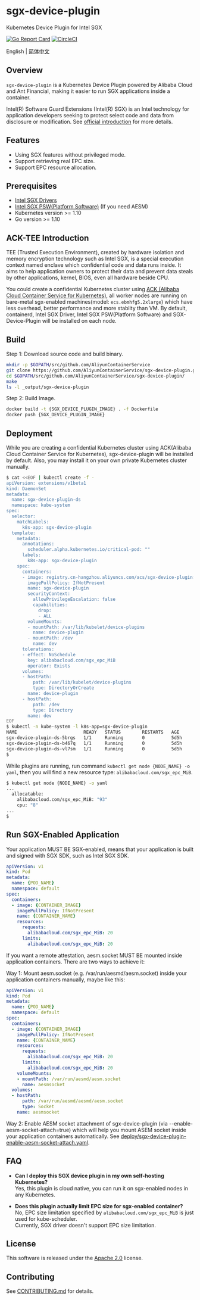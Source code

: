 # sgx-device-plugin

Kubernetes Device Plugin for Intel SGX

[![Go Report Card](https://goreportcard.com/badge/github.com/AliyunContainerService/sgx-device-plugin)](https://goreportcard.com/report/github.com/AliyunContainerService/sgx-device-plugin)
[![CircleCI](https://circleci.com/gh/AliyunContainerService/sgx-device-plugin.svg?style=svg)](https://circleci.com/gh/AliyunContainerService/sgx-device-plugin)

English | [简体中文](./README-zh_CN.md)

## Overview

`sgx-device-plugin` is a Kubernetes Device Plugin powered by Alibaba Cloud and Ant Financial, making it easier to run SGX applications inside a container.

Intel(R) Software Guard Extensions (Intel(R) SGX) is an Intel technology for application developers seeking to protect select code and data from disclosure or modification. See [official introduction](https://software.intel.com/en-us/sgx) for more details.

## Features

* Using SGX features without privileged mode.
* Support retrieving real EPC size.
* Support EPC resource allocation.

## Prerequisites

* [Intel SGX Drivers](https://github.com/intel/linux-sgx-driver)
* [Intel SGX PSW(Platform Software)](https://github.com/intel/linux-sgx) (If you need AESM)
* Kubernetes version >= 1.10
* Go version >= 1.10

## ACK-TEE Introduction

TEE (Trusted Execution Environment), created by hardware isolation and memory encryption technology such as Intel SGX, is a special execution context named enclave which confidential code and data runs inside. It aims to help application owners to protect their data and prevent data steals by other applications, kernel, BIOS, even all hardware beside CPU.

You could create a confidential Kubernetes cluster using [ACK (Alibaba Cloud Container Service for Kubernetes)](https://aliyun.com/product/kubernetes), all worker nodes are running on bare-metal sgx-enabled machines(model: `ecs.ebmhfg5.2xlarge`) which have less overhead, better performance and more stablity than VM. By default, containerd, Intel SGX Driver, Intel SGX PSW(Platform Software) and SGX-Device-Plugin will be installed on each node.

## Build

Step 1: Download source code and build binary.

```bash
mkdir -p $GOPATH/src/github.com/AliyunContainerService
git clone https://github.com/AliyunContainerService/sgx-device-plugin.git $GOPATH/src/github.com/AliyunContainerService/sgx-device-plugin
cd $GOPATH/src/github.com/AliyunContainerService/sgx-device-plugin/
make
ls -l _output/sgx-device-plugin
```

Step 2: Build Image.

```bash
docker build -t {SGX_DEVICE_PLUGIN_IMAGE} . -f Dockerfile
docker push {SGX_DEVICE_PLUGIN_IMAGE}
```

## Deployment

While you are creating a confidential Kubernetes cluster using ACK(Alibaba Cloud Container Service for Kubernetes), sgx-device-plugin will be installed by default. Also, you may install it on your own private Kubernetes cluster manually.

```bash
$ cat <<EOF | kubectl create -f -
apiVersion: extensions/v1beta1
kind: DaemonSet
metadata:
  name: sgx-device-plugin-ds
  namespace: kube-system
spec:
  selector:
    matchLabels:
      k8s-app: sgx-device-plugin
  template:
    metadata:
      annotations:
        scheduler.alpha.kubernetes.io/critical-pod: ""
      labels:
        k8s-app: sgx-device-plugin
    spec:
      containers:
      - image: registry.cn-hangzhou.aliyuncs.com/acs/sgx-device-plugin:v1.0.0-fb467e2-aliyun
        imagePullPolicy: IfNotPresent
        name: sgx-device-plugin
        securityContext:
          allowPrivilegeEscalation: false
          capabilities:
            drop:
            - ALL
        volumeMounts:
        - mountPath: /var/lib/kubelet/device-plugins
          name: device-plugin
        - mountPath: /dev
          name: dev
      tolerations:
      - effect: NoSchedule
        key: alibabacloud.com/sgx_epc_MiB
        operator: Exists
      volumes:
      - hostPath:
          path: /var/lib/kubelet/device-plugins
          type: DirectoryOrCreate
        name: device-plugin
      - hostPath:
          path: /dev
          type: Directory
        name: dev
EOF
$ kubectl -n kube-system -l k8s-app=sgx-device-plugin
NAME                         READY   STATUS        RESTARTS   AGE
sgx-device-plugin-ds-5brgs   1/1     Running       0          5d5h
sgx-device-plugin-ds-b467q   1/1     Running       0          5d5h
sgx-device-plugin-ds-vl7sm   1/1     Running       0          5d5h
$
```

While plugins are running, run command `kubectl get node {NODE_NAME} -o yaml`, then you will find a new resource type: `alibabacloud.com/sgx_epc_MiB`.

```bash
$ kubectl get node {NODE_NAME} -o yaml
...
  allocatable:
    alibabacloud.com/sgx_epc_MiB: "93"
    cpu: "8"
...
$
```

## Run SGX-Enabled Application

Your application MUST BE SGX-enabled, means that your application is built and signed with SGX SDK, such as Intel SGX SDK.

```yaml
apiVersion: v1
kind: Pod
metadata:
  name: {POD_NAME}
  namespace: default
spec:
  containers:
  - image: {CONTAINER_IMAGE}
    imagePullPolicy: IfNotPresent
    name: {CONTAINER_NAME}
    resources:
      requests:
        alibabacloud.com/sgx_epc_MiB: 20
      limits:
        alibabacloud.com/sgx_epc_MiB: 20
```

If you want a remote attestation, aesm.socket MUST BE mounted inside application containers. There are two ways to achieve it:

Way 1: Mount aesm.socket (e.g. /var/run/aesmd/aesm.socket) inside your application containers manually, maybe like this:

```yaml
apiVersion: v1
kind: Pod
metadata:
  name: {POD_NAME}
  namespace: default
spec:
  containers:
  - image: {CONTAINER_IMAGE}
    imagePullPolicy: IfNotPresent
    name: {CONTAINER_NAME}
    resources:
      requests:
        alibabacloud.com/sgx_epc_MiB: 20
      limits:
        alibabacloud.com/sgx_epc_MiB: 20
    volumeMounts:
    - mountPath: /var/run/aesmd/aesm.socket
      name: aesmsocket
  volumes:
  - hostPath:
      path: /var/run/aesmd/aesmd/aesm.socket
      type: Socket
    name: aesmsocket

```

Way 2: Enable AESM socket attachment of sgx-device-plugin (via --enable-aesm-socket-attach=true) which will help you mount ASEM socket inside your application containers automatically. See [deploy/sgx-device-plugin-enable-aesm-socket-attach.yaml](deploy/sgx-device-plugin-enable-aesm-socket-attach.yaml).

## FAQ

* **Can I deploy this SGX device plugin in my own self-hosting Kubernetes?**  
Yes, this plugin is cloud native, you can run it on sgx-enabled nodes in any Kubernetes.

* **Does this plugin actually limit EPC size for sgx-enabled container?**  
No, EPC size limitation specified by `alibabacloud.com/sgx_epc_MiB` is just used for kube-scheduler.  
Currently, SGX driver doesn't support EPC size limitation.

## License

This software is released under the [Apache 2.0](./LICENSE) license.

## Contributing

See [CONTRIBUTING.md](./docs/en/CONTRIBUTING.md) for details.
